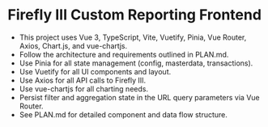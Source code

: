 <!-- Use this file to provide workspace-specific custom instructions to Copilot. For more details, visit https://code.visualstudio.com/docs/copilot/copilot-customization#_use-a-githubcopilotinstructionsmd-file -->

# Firefly III Custom Reporting Frontend

- This project uses Vue 3, TypeScript, Vite, Vuetify, Pinia, Vue Router, Axios, Chart.js, and vue-chartjs.
- Follow the architecture and requirements outlined in PLAN.md.
- Use Pinia for all state management (config, masterdata, transactions).
- Use Vuetify for all UI components and layout.
- Use Axios for all API calls to Firefly III.
- Use vue-chartjs for all charting needs.
- Persist filter and aggregation state in the URL query parameters via Vue Router.
- See PLAN.md for detailed component and data flow structure.
